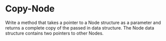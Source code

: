 # Copy-Node
Write a method that takes a pointer to a Node structure as a parameter and returns a
complete copy of the passed in data structure. The Node data structure contains two pointers to
other Nodes. 
